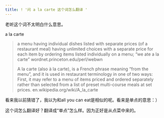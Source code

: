 ```yaml
---
title: ! '问 a la carte 这个词怎么翻译 '
---
```


<p>老听这个词不太明白什么意思。</p>

<p>a la carte</p>

<blockquote>
  <p>a menu having individual dishes listed with separate prices
  (of a restaurant meal) having unlimited choices with a separate price for each item
  by ordering items listed individually on a menu; &#8220;we ate a la carte&#8221;
        wordnet.princeton.edu/perl/webwn</p>
  
  <p>A la carte (also à la carte), is a French phrase meaning &#8220;from the menu&#8221;, and it is used in restaurant terminology in one of two ways: First, it may refer to a menu of items priced and ordered separately rather than selected from a list of preset multi-course meals at set prices.
        en.wikipedia.org/wiki/A_la_carte</p>
</blockquote>

<p>看来我以前猜错了，我以为和all you can eat是相似的呢。看来是单点的意思：）</p>

<p>这个词怎么翻译好？翻译成“单点”怎么样。因为正好是从点菜中来的。</p>

